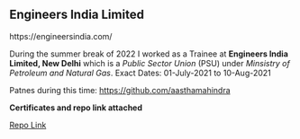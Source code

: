 <h2>Engineers India Limited</H2>
https://engineersindia.com/ 


During the summer break of 2022 I worked as a Trainee at <B>Engineers India Limited, New Delhi</b> which is a <i>Public Sector Union</i> (PSU) under <i> Minsistry of Petroleum and Natural Gas</i>. 
Exact Dates: 01-July-2021 to 10-Aug-2021

Patnes during this time: https://github.com/aasthamahindra

<b>Certificates and repo link attached</b>

<a href="https://github.com/Aayushyaverma/Project-Management-System">Repo Link</a>
